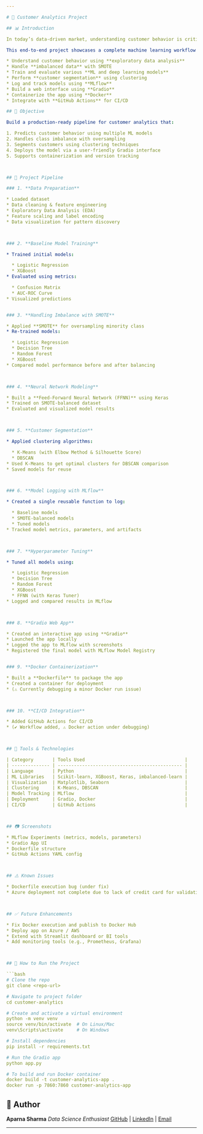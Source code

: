 ```yaml
---

# 🧠 Customer Analytics Project

## 📊 Introduction

In today’s data-driven market, understanding customer behavior is critical for improving user experience, increasing engagement, and driving business growth. **Customer Analytics** involves collecting, processing, and analyzing customer data to gain insights into purchasing patterns, segmentation, churn prediction, and targeting strategies.

This end-to-end project showcases a complete machine learning workflow that helps businesses:

* Understand customer behavior using **exploratory data analysis**
* Handle **imbalanced data** with SMOTE
* Train and evaluate various **ML and deep learning models**
* Perform **customer segmentation** using clustering
* Log and track models using **MLflow**
* Build a web interface using **Gradio**
* Containerize the app using **Docker**
* Integrate with **GitHub Actions** for CI/CD

## 🧪 Objective

Build a production-ready pipeline for customer analytics that:

1. Predicts customer behavior using multiple ML models
2. Handles class imbalance with oversampling
3. Segments customers using clustering techniques
4. Deploys the model via a user-friendly Gradio interface
5. Supports containerization and version tracking



## 🚀 Project Pipeline

### 1. **Data Preparation**

* Loaded dataset
* Data cleaning & feature engineering
* Exploratory Data Analysis (EDA)
* Feature scaling and label encoding
* Data visualization for pattern discovery



### 2. **Baseline Model Training**

* Trained initial models:

  * Logistic Regression
  * XGBoost
* Evaluated using metrics:

  * Confusion Matrix
  * AUC-ROC Curve
* Visualized predictions


### 3. **Handling Imbalance with SMOTE**

* Applied **SMOTE** for oversampling minority class
* Re-trained models:

  * Logistic Regression
  * Decision Tree
  * Random Forest
  * XGBoost
* Compared model performance before and after balancing



### 4. **Neural Network Modeling**

* Built a **Feed-Forward Neural Network (FFNN)** using Keras
* Trained on SMOTE-balanced dataset
* Evaluated and visualized model results



### 5. **Customer Segmentation**

* Applied clustering algorithms:

  * K-Means (with Elbow Method & Silhouette Score)
  * DBSCAN
* Used K-Means to get optimal clusters for DBSCAN comparison
* Saved models for reuse



### 6. **Model Logging with MLflow**

* Created a single reusable function to log:

  * Baseline models
  * SMOTE-balanced models
  * Tuned models
* Tracked model metrics, parameters, and artifacts



### 7. **Hyperparameter Tuning**

* Tuned all models using:

  * Logistic Regression
  * Decision Tree
  * Random Forest
  * XGBoost
  * FFNN (with Keras Tuner)
* Logged and compared results in MLflow



### 8. **Gradio Web App**

* Created an interactive app using **Gradio**
* Launched the app locally
* Logged the app to MLflow with screenshots
* Registered the final model with MLflow Model Registry


### 9. **Docker Containerization**

* Built a **Dockerfile** to package the app
* Created a container for deployment
* (⚠️ Currently debugging a minor Docker run issue)



### 10. **CI/CD Integration**

* Added GitHub Actions for CI/CD
* (✔️ Workflow added, ⚠️ Docker action under debugging)



## 🧰 Tools & Technologies

| Category       | Tools Used                                     |
| -------------- | ---------------------------------------------- |
| Language       | Python                                         |
| ML Libraries   | Scikit-learn, XGBoost, Keras, imbalanced-learn |
| Visualization  | Matplotlib, Seaborn                            |
| Clustering     | K-Means, DBSCAN                                |
| Model Tracking | MLflow                                         |
| Deployment     | Gradio, Docker                                 |
| CI/CD          | GitHub Actions                                 |



## 📷 Screenshots

* MLflow Experiments (metrics, models, parameters)
* Gradio App UI
* Dockerfile structure
* GitHub Actions YAML config



## ⚠️ Known Issues

* Dockerfile execution bug (under fix)
* Azure deployment not complete due to lack of credit card for validation



## ✅ Future Enhancements

* Fix Docker execution and publish to Docker Hub
* Deploy app on Azure / AWS
* Extend with Streamlit dashboard or BI tools
* Add monitoring tools (e.g., Prometheus, Grafana)



## 📂 How to Run the Project

```bash
# Clone the repo
git clone <repo-url>

# Navigate to project folder
cd customer-analytics

# Create and activate a virtual environment
python -m venv venv
source venv/bin/activate  # On Linux/Mac
venv\Scripts\activate     # On Windows

# Install dependencies
pip install -r requirements.txt

# Run the Gradio app
python app.py

# To build and run Docker container
docker build -t customer-analytics-app .
docker run -p 7860:7860 customer-analytics-app
```



## 👤 Author

**Aparna Sharma**
*Data Science Enthusiast*
[GitHub](https://github.com/Aparna10010) | [LinkedIn](https://www.linkedin.com/in/apsh?utm_source=share&utm_campaign=share_via&utm_content=profile&utm_medium=android_app) | [Email](aparnasharma10010@gmail.com)

---
```


